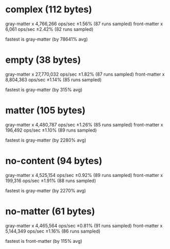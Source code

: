 # complex (112 bytes)
  gray-matter x 4,766,266 ops/sec ±1.56% (87 runs sampled)
  front-matter x 6,061 ops/sec ±2.42% (82 runs sampled)

  fastest is gray-matter (by 78641% avg)

# empty (38 bytes)
  gray-matter x 27,770,032 ops/sec ±1.82% (87 runs sampled)
  front-matter x 8,804,363 ops/sec ±1.14% (85 runs sampled)

  fastest is gray-matter (by 315% avg)

# matter (105 bytes)
  gray-matter x 4,480,787 ops/sec ±1.26% (85 runs sampled)
  front-matter x 196,492 ops/sec ±1.10% (89 runs sampled)

  fastest is gray-matter (by 2280% avg)

# no-content (94 bytes)
  gray-matter x 4,525,154 ops/sec ±0.92% (89 runs sampled)
  front-matter x 199,316 ops/sec ±1.91% (88 runs sampled)

  fastest is gray-matter (by 2270% avg)

# no-matter (61 bytes)
  gray-matter x 4,465,564 ops/sec ±0.81% (91 runs sampled)
  front-matter x 5,144,349 ops/sec ±1.16% (86 runs sampled)

  fastest is front-matter (by 115% avg)
